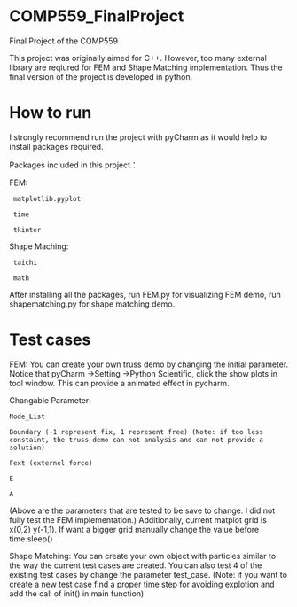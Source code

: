 # COMP559_FinalProject
Final Project of the COMP559

This project was originally aimed for C++. However, too many external library are reqiured for FEM and Shape Matching implementation. Thus the final version of the project is developed in python.

# How to run
I strongly recommend run the project with pyCharm as it would help to install packages required.

Packages included in this project：

FEM: 

     matplotlib.pyplot

     time
     
     tkinter
     
Shape Maching:
 
     taichi 
     
     math
     
After installing all the packages, run FEM.py for visualizing FEM demo, run shapematching.py for shape matching demo.

# Test cases
FEM: You can create your own truss demo by changing the initial parameter. Notice that pyCharm ->Setting ->Python Scientific, click the show plots in tool window. This can provide a animated effect in pycharm.

Changable Parameter: 

    Node_List
    
    Boundary (-1 represent fix, 1 represent free) (Note: if too less constaint, the truss demo can not analysis and can not provide a solution)
    
    Fext (externel force)
    
    E
    
    A
    
(Above are the parameters that are tested to be save to change. I did not fully test the FEM implementation.) Additionally, current matplot grid is x(0,2) y(-1,1). If want a bigger grid manually change the value before time.sleep()

Shape Matching: You can create your own object with particles similar to the way the current test cases are created. You can also test 4 of the existing test cases by change the parameter test_case.
(Note: if you want to create a new test case find a proper time step for avoiding explotion and add the call of init() in main function)
